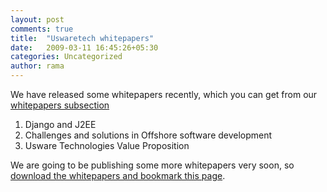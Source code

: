 ```yaml
---
layout: post
comments: true
title:  "Uswaretech whitepapers"
date:   2009-03-11 16:45:26+05:30
categories: Uncategorized
author: rama
---
```

We have released some whitepapers recently, which you can get from our [whitepapers subsection](http://www.agiliq.com/whitepapers/)

1. Django and J2EE
2. Challenges and solutions in Offshore software development
3. Usware Technologies Value Proposition

We are going to be publishing some more whitepapers very soon, so [download the whitepapers and bookmark this page](http://www.agiliq.com/whitepapers/).

